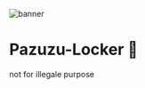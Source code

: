![banner](https://github.com/natekali/Pazuzu-Locker/assets/117448792/a530e303-9b3b-4c1d-87c9-290544ecb1c3)

# Pazuzu-Locker 🐉
not for illegale purpose
